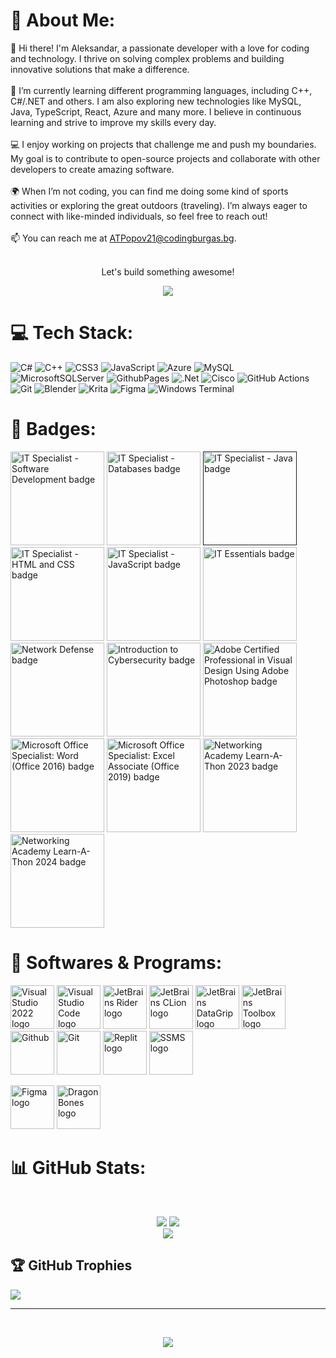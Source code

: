 # 💫 About Me:
👋 Hi there! I'm Aleksandar, a passionate developer with a love for coding and technology. I thrive on solving complex problems and building innovative solutions that make a difference.<br><br>🌱 I’m currently learning different programming languages, including C++, C#/.NET and others. I am also exploring new technologies like MySQL, Java, TypeScript, React, Azure and many more. I believe in continuous learning and strive to improve my skills every day.<br><br>💻 I enjoy working on projects that challenge me and push my boundaries. My goal is to contribute to open-source projects and collaborate with other developers to create amazing software.<br><br>🌍 When I’m not coding, you can find me doing some kind of sports activities or exploring the great outdoors (traveling). I’m always eager to connect with like-minded individuals, so feel free to reach out!<br><br>📫 You can reach me at ATPopov21@codingburgas.bg.<br><br><p align="center">Let's build something awesome!</p><p align="center">
![](https://quotes-github-readme.vercel.app/api?type=horizontal&theme=tokyonight)
</p>

# 💻 Tech Stack:
![C#](https://img.shields.io/badge/c%23-%23239120.svg?style=for-the-badge&logo=csharp&logoColor=white) ![C++](https://img.shields.io/badge/c++-%2300599C.svg?style=for-the-badge&logo=c%2B%2B&logoColor=white) ![CSS3](https://img.shields.io/badge/css3-%231572B6.svg?style=for-the-badge&logo=css3&logoColor=white) ![JavaScript](https://img.shields.io/badge/javascript-%23323330.svg?style=for-the-badge&logo=javascript&logoColor=%23F7DF1E) ![Azure](https://img.shields.io/badge/azure-%230072C6.svg?style=for-the-badge&logo=microsoftazure&logoColor=white) ![MySQL](https://img.shields.io/badge/mysql-4479A1.svg?style=for-the-badge&logo=mysql&logoColor=white) ![MicrosoftSQLServer](https://img.shields.io/badge/Microsoft%20SQL%20Server-CC2927?style=for-the-badge&logo=microsoft%20sql%20server&logoColor=white) ![GithubPages](https://img.shields.io/badge/github%20pages-121013?style=for-the-badge&logo=github&logoColor=white) ![.Net](https://img.shields.io/badge/.NET-5C2D91?style=for-the-badge&logo=.net&logoColor=white) ![Cisco](https://img.shields.io/badge/cisco-%23049fd9.svg?style=for-the-badge&logo=cisco&logoColor=black) ![GitHub Actions](https://img.shields.io/badge/github%20actions-%232671E5.svg?style=for-the-badge&logo=githubactions&logoColor=white) ![Git](https://img.shields.io/badge/git-%23F05033.svg?style=for-the-badge&logo=git&logoColor=white) ![Blender](https://img.shields.io/badge/blender-%23F5792A.svg?style=for-the-badge&logo=blender&logoColor=white) ![Krita](https://img.shields.io/badge/Krita-203759?style=for-the-badge&logo=krita&logoColor=EEF37B) ![Figma](https://img.shields.io/badge/figma-%23F24E1E.svg?style=for-the-badge&logo=figma&logoColor=white) ![Windows Terminal](https://img.shields.io/badge/Windows%20Terminal-%234D4D4D.svg?style=for-the-badge&logo=windows-terminal&logoColor=white)

# 🏅 Badges:
<a href="https://www.credly.com/earner/earned/badge/c36bd0c4-fe23-4e52-8adb-8d231e0e8550"><img src="https://images.credly.com/size/340x340/images/267a8b92-df48-41f1-9473-a0dae752310e/ITS-Badges_Software-Development_1200px.png" width="150" alt="IT Specialist - Software Development badge"/></a>
<a href="https://www.credly.com/earner/earned/badge/ab294c56-66c4-4393-904b-f5849eefdacf"><img src="https://images.credly.com/size/340x340/images/49a492cd-5f72-4c9d-aafa-06649e4853fb/MicrosoftTeams-image__5_.png" width="150" alt="IT Specialist - Databases badge"/></a>
<a href=""><img src="https://images.credly.com/size/340x340/images/2210b6fe-0eda-415a-8aba-6c1400566728/ITS-Badges_Java_1200px.png" width="150" alt="IT Specialist - Java badge"/></a>
<a href="https://www.credly.com/earner/earned/badge/10d1655e-ef67-40c4-8a26-1aefe60f7bc3"><img width="150" src="https://images.credly.com/size/340x340/images/e2dc688d-de61-44a5-81af-ee96f117a211/ITS-Badges_HTML-and-CSS_1200px.png" alt="IT Specialist - HTML and CSS badge"/><a/>
<a href="https://www.credly.com/earner/earned/badge/636c3e84-d00e-4052-b823-4452045ab449"><img width="150" src="https://images.credly.com/size/340x340/images/ef99b79e-fd54-4eb5-b2a4-bf17e92a4837/ITS-Badges_JavaScript_1200px.png" alt="IT Specialist - JavaScript badge"/><a/>
<a href="https://www.credly.com/earner/earned/badge/c1e55bac-a657-40a1-8aba-2bf4bb5673e9"><img width="150" src="https://images.credly.com/size/340x340/images/04e8034c-81f5-4f7f-ab23-e8b428c31ce9/ITE.png" alt="IT Essentials badge"/><a/>
<a href="https://www.credly.com/earner/earned/badge/ea6fecd0-c5b4-4b4f-bf43-ef380185bb38"><img src="https://images.credly.com/size/340x340/images/51526f76-711b-4caf-b04d-27f89512b112/NetworkDefense_v1_091721.png" width="150" alt="Network Defense badge"/></a>
<a href="https://www.credly.com/earner/earned/badge/88f035e3-2e4a-4104-90ae-6eb44b6fdb75"><img width="150" src="https://images.credly.com/size/340x340/images/af8c6b4e-fc31-47c4-8dcb-eb7a2065dc5b/I2CS__1_.png" alt="Introduction to Cybersecurity badge"/><a/>
<a href="https://www.credly.com/earner/earned/badge/78bd15f1-c8d3-4926-9161-9668beff84aa"><img src="https://images.credly.com/size/340x340/images/162c92e8-c60c-4c89-87c7-2a5fd9ed318a/Adobe_Certified_Professional_Adobe_Photoshop_digital_badge.png" width="150" alt="Adobe Certified Professional in Visual Design Using Adobe Photoshop badge"></a>
<a href="https://www.credly.com/badges/0c93c8ec-33d0-40db-aad9-dedd60143245"><img width="150" src="https://images.credly.com/size/340x340/images/fd092703-61db-4e9f-9c7c-2211d44ca87d/MOS_Word.png" alt="Microsoft Office Specialist: Word (Office 2016) badge"/><a/>
<a href="https://www.credly.com/earner/earned/badge/09bba845-0785-4808-9d8a-61a07f423a46"><img width="150" src="https://images.credly.com/size/340x340/images/9d2bcbe6-519f-4ed0-ad34-aca077421568/MOS_Excel.png" alt="Microsoft Office Specialist: Excel Associate (Office 2019) badge"/><a/>
<a href="https://www.credly.com/earner/earned/badge/ec0c8d6c-96d3-4238-aaa0-cf9e8df2333d"><img width="150" src="https://images.credly.com/size/340x340/images/b1395248-483c-48cd-b40d-7fe93837c37d/image.png" alt="Networking Academy Learn-A-Thon 2023 badge"/><a/>
<a href="https://www.credly.com/earner/earned/badge/42a7d438-0e99-46ba-bc84-9547d3342574"><img src="https://encrypted-tbn0.gstatic.com/images?q=tbn:ANd9GcRxX80yCEQJuOWw0FYEKm-T2xslVbnwnQXQK1_6RiqgHfOTg4ZQVp-Qx5LRljVRR-rK9IA&usqp=CAU" width="150" alt="Networking Academy Learn-A-Thon 2024 badge"/></a>

# 💽 Softwares & Programs:
<a href="https://visualstudio.microsoft.com/vs/"><img src="https://upload.wikimedia.org/wikipedia/commons/thumb/2/2c/Visual_Studio_Icon_2022.svg/2048px-Visual_Studio_Icon_2022.svg.png" height="70" alt="Visual Studio 2022 logo"/></a>
<a href="https://code.visualstudio.com/"><img src="https://upload.wikimedia.org/wikipedia/commons/thumb/9/9a/Visual_Studio_Code_1.35_icon.svg/2048px-Visual_Studio_Code_1.35_icon.svg.png" height="70" alt="Visual Studio Code logo"/></a>
<a href="https://www.jetbrains.com/rider/"><img src="https://upload.wikimedia.org/wikipedia/commons/thumb/6/6e/JetBrains_Rider_Icon.svg/2048px-JetBrains_Rider_Icon.svg.png" height="70" alt="JetBrains Rider logo"/></a>
<a href="https://www.jetbrains.com/clion/"><img src="https://upload.wikimedia.org/wikipedia/commons/thumb/6/62/Clion.svg/2048px-Clion.svg.png" height="70" alt="JetBrains CLion logo"/></a>
<a href="https://www.jetbrains.com/datagrip/"><img src="https://upload.wikimedia.org/wikipedia/commons/thumb/c/c9/DataGrip.svg/1024px-DataGrip.svg.png" height="70" alt="JetBrains DataGrip logo"/></a>
<a href="https://www.jetbrains.com/toolbox-app/"><img src="https://samuraism.com/wp-content/uploads/2021/08/icon-toolbox.png" height="70" alt="JetBrains Toolbox logo"/></a>
<a href="https://github.com/"><img src="https://icones.pro/wp-content/uploads/2021/06/icone-github-grise.png" height="70" alt="Github"/></a>
<a href="https://git-scm.com/"><img src="https://upload.wikimedia.org/wikipedia/commons/thumb/3/3f/Git_icon.svg/2048px-Git_icon.svg.png" height="70" alt="Git"/></a>
<a href="https://replit.com/"><img src="https://upload.wikimedia.org/wikipedia/commons/thumb/b/b2/Repl.it_logo.svg/1024px-Repl.it_logo.svg.png" height="70" alt="Replit logo"/></a>
<a href="https://learn.microsoft.com/en-us/sql/ssms/download-sql-server-management-studio-ssms?view=sql-server-ver16"><img src="https://img.utdstc.com/icon/981/2d8/9812d89705787310adf08f0edf758921b8d551e8329c8d8c5eeabf4d06b08378:200" height="70" alt="SSMS logo"/></a>

<a href="https://www.figma.com/"><img src="https://upload.wikimedia.org/wikipedia/commons/thumb/3/33/Figma-logo.svg/1200px-Figma-logo.svg.png" height="70" alt="Figma logo"/></a>
<a href="https://dragonbones.github.io/en/index.html"><img src="https://dragonbones.github.io/en/img/logo512.png" height="70" alt="DragonBones logo"/></a>

# 📊 GitHub Stats:
‎<p align="center">
  ![](https://github-readme-stats.vercel.app/api?username=ATPopov21&theme=github_dark&hide_border=false&include_all_commits=true&count_private=false)
  ![](https://github-readme-streak-stats.herokuapp.com/?user=ATPopov21&theme=github_dark&hide_border=false)<br/>
  ![](https://github-readme-stats.vercel.app/api/top-langs/?username=ATPopov21&theme=github_dark&hide_border=false&include_all_commits=true&count_private=false&layout=compact)
</p>

## 🏆 GitHub Trophies
![](https://github-profile-trophy.vercel.app/?username=ATPopov21&theme=gruvbox&no-frame=true&no-bg=false&margin-w=4)

---
‎<p align="center">[![](https://visitcount.itsvg.in/api?id=ATPopov21&icon=5&color=6)](https://visitcount.itsvg.in)</p>
